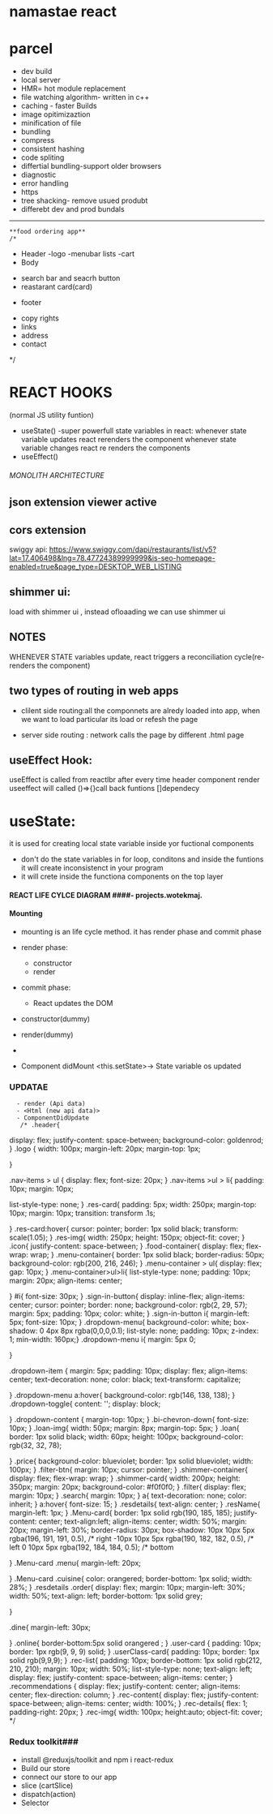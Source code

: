 # namastae react


# parcel
- dev build
- local server
- HMR= hot module replacement
- file watching algorithm- written in c++
- caching - faster Builds
- image opitimizaztion
- minification of file
- bundling
- compress
-  consistent hashing
- code spliting
- differtial bundling-support older browsers
- diagnostic 
- error handling
- https 
- tree shacking- remove usued produbt
- differebt dev and prod bundals
******************************************************************************************
    **food ordering app**
    /* 
* Header
-logo
-menubar lists
-cart
* Body
- search bar and seacrh button
- reastarant card(card)
* footer
- copy rights
- links
- address
- contact

*/

# REACT HOOKS
(normal JS utility funtion)
- useState() -super powerfull state variables in react: whenever state variable updates react rerenders the component
whenever state variable changes react re renders the components
- useEffect()

###### MONOLITH ARCHITECTURE  #####

## json extension viewer active
## cors extension 
swiggy api:
https://www.swiggy.com/dapi/restaurants/list/v5?lat=17.406498&lng=78.47724389999999&is-seo-homepage-enabled=true&page_type=DESKTOP_WEB_LISTING

## shimmer ui: 
load with shimmer ui , instead ofloaading we can use shimmer ui

## NOTES
WHENEVER STATE variables update, react  triggers a reconciliation cycle(re-renders the component)
## two types of routing in web apps
- clilent side routing:all the componnets are alredy loaded into app, when we want to load particular its load or refesh the page

- server side routing : network calls  the page by different .html page
## useEffect Hook:
useEffect is called from reactlbr after every time header component render useeffect will called
()=>{}call back funtions
[]dependecy 
# useState:
it is used for creating local state variable inside yor fuctional components
- don't do the state variables in for loop, conditons and inside the funtions it will create inconsistenct in your program
- it will crete inside the functiona components on the top layer 
#### REACT LIFE CYLCE DIAGRAM ####- projects.wotekmaj.

#### Mounting
- mounting is an life cycle method. it has render phase and commit phase
- render phase:
  * constructor 
  * render
- commit phase:
  * React updates the DOM 

  
- constructor(dummy)
- render(dummy)
- <Html Dummy>
- Component didMount
      <API call>
      <this.setState>-> State variable os updated
 ### UPDATAE
      - render (Api data)
      - <Html (new api data)>
      - ComponentDidUpdate
       /* .header{ 
display: flex;
justify-content: space-between;
background-color: goldenrod;
}
.logo {
width: 100px;
margin-left: 20px;
margin-top: 1px;

}

.nav-items > ul {
display: flex;
font-size: 20px;
}
.nav-items >ul > li{
padding: 10px;
margin: 10px;

list-style-type: none;
}
.res-card{
padding: 5px;
width: 250px;
margin-top: 10px;
margin: 10px;
transition: transform .1s;

}
.res-card:hover{
cursor: pointer;
border: 1px solid black;
transform: scale(1.05);
}
.res-img{
width: 250px;
height: 150px;
object-fit: cover;
}
.icon{
justify-content: space-between;
}
.food-container{
display: flex;
flex-wrap: wrap;
}
.menu-container{
border: 1px solid black;
border-radius: 50px;
background-color: rgb(200, 216, 246);
}
.menu-container > ul{
display: flex;
gap: 10px;
}
.menu-container>ul>li{
list-style-type: none;
padding: 10px;
margin: 20px;
align-items: center;

}
#i{
font-size: 30px;
}
.sign-in-button{
display: inline-flex;
align-items: center;
cursor: pointer;
border: none;
background-color: rgb(2, 29, 57);
margin: 5px;
padding: 10px;
color: white;
}
.sign-in-button i{
margin-left: 5px;
font-size: 10px;
}
.dropdown-menu{
background-color: white;
box-shadow: 0 4px 8px rgba(0,0,0,0.1);
list-style: none;
padding: 10px;
z-index: 1;
min-width: 160px;}
.dropdown-menu i{
margin: 5px 0;

}

.dropdown-item {
margin: 5px;
padding: 10px;
display: flex;
align-items: center;
text-decoration: none;
color: black;
text-transform: capitalize;

}
.dropdown-menu a:hover{
background-color: rgb(146, 138, 138);
}
.dropdown-toggle{
content: '';
display: block;


}
.dropdown-content {
margin-top: 10px;
}
.bi-chevron-down{
font-size: 10px;
}
.loan-img{
width: 50px;
margin: 8px; 
margin-top: 5px; }
.loan{
border: 1px solid black;
width: 60px;
height: 100px;
background-color: rgb(32, 32, 78);

}
.price{
background-color: blueviolet;
border: 1px solid blueviolet;
width: 100px;
}
.filter-btn{
margin: 10px;
cursor: pointer;
}
.shimmer-container{
display: flex;
flex-wrap: wrap;
}
.shimmer-card{
width: 200px;
height: 350px;
margin: 20px;
background-color: #f0f0f0;
}
.filter{
display: flex;
margin: 10px;
}
.search{
margin: 10px;
}
a{
text-decoration: none;
color: inherit;
}
a:hover{
font-size: 15;  }
.resdetails{
text-align: center;
}
.resName{
margin-left: 1px;
}
.Menu-card{
border: 1px solid rgb(190, 185, 185);
justify-content: center;
text-align:left;
align-items: center;
width: 50%;
margin: 20px;
margin-left: 30%;
border-radius: 30px;
box-shadow:  10px 10px 5px rgba(196, 191, 191, 0.5), /* right 
       -10px 10px 5px rgba(190, 182, 182, 0.5), /* left 
0 10px 5px rgba(192, 184, 184, 0.5);     /* bottom 


}
.Menu-card .menu{
margin-left: 20px;

}
.Menu-card .cuisine{
color: orangered;
border-bottom: 1px solid;
width: 28%;
}
.resdetails .order{
display: flex;
margin: 10px;
margin-left: 30%;
width: 50%;
text-align: left;
border-bottom: 1px solid grey;

}

.dine{
margin-left: 30px;

}
.online{
border-bottom:5px solid orangered ;
}
.user-card {
padding: 10px;
border: 1px rgb(9, 9, 9) solid;
}
.userClass-card{
padding: 10px;
border: 1px solid rgb(9,9,9);
}
.rec-list{
padding: 10px;
border-bottom: 1px solid rgb(212, 210, 210);
margin: 10px;
width: 50%;
list-style-type: none;
text-align: left;
display: flex;
justify-content: space-between;
align-items: center;
}
.recommendations {
display: flex;
justify-content: center;
align-items: center;
flex-direction: column;
}
.rec-content{
display: flex;
justify-content: space-between;
align-items: center;
width: 100%;
}
.rec-details{
flex: 1;
padding-right: 20px;
}
.rec-img{
width: 100px;
height:auto;
object-fit: cover; */

### Redux toolkit###
- install @reduxjs/toolkit and  npm i react-redux
- Build our  store
- connect our store to our app
- slice (cartSlice)
- dispatch(action)
- Selector